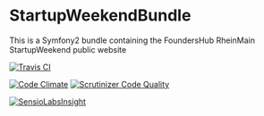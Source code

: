 StartupWeekendBundle
=================

This is a Symfony2 bundle containing the FoundersHub RheinMain StartupWeekend public website

[![Travis CI](https://travis-ci.org/foundershub/StartupWeekendBundle.svg?branch=master)](https://travis-ci.org/foundershub/StartupWeekendBundle)

[![Code Climate](https://codeclimate.com/github/foundershub/StartupWeekendBundle/badges/gpa.svg)](https://codeclimate.com/github/foundershub/StartupWeekendBundle) [![Scrutinizer Code Quality](https://scrutinizer-ci.com/g/foundershub/StartupWeekendBundle/badges/quality-score.png?b=master)](https://scrutinizer-ci.com/g/foundershub/StartupWeekendBundle/?branch=master)

[![SensioLabsInsight](https://insight.sensiolabs.com/projects/64149f4c-d540-437b-a037-06e788623777/big.png)](https://insight.sensiolabs.com/projects/64149f4c-d540-437b-a037-06e788623777)
